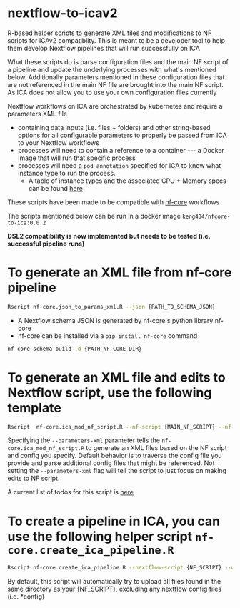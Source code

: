 # nextflow-to-icav2
R-based helper scripts to generate XML files and modifications to NF scripts for ICAv2 compatiblity.
This is meant to be a developer tool to help them develop Nextflow pipelines that will run successfully on ICA

What these scripts do is parse configuration files and the main NF script of a pipeline and update the underlying processes with what's mentioned below.
Additionally parameters mentioned in these configuration files that are not referenced in the main NF file are brought into the main NF script. As ICA does not
allow you to use your own configuration files currently

Nextflow workflows on ICA are orchestrated by kubernetes and require a parameters XML file 
- containing data inputs (i.e. files + folders) and other string-based options for all configurable parameters to properly be passed from ICA to your Nextflow workflows
- processes will need to contain a reference to a container --- a Docker image that will run that specific process
- processes will need a  ```pod annotation``` specified for ICA to know what instance type to run the process.
  - A table of instance types and the associated CPU + Memory specs can be found [here](https://illumina.gitbook.io/ica/project/p-flow/f-pipelines#compute-types)  

These scripts have been made to be compatible with [nf-core](https://github.com/nf-core) workflows

The scripts mentioned below can be run in a docker image ```keng404/nfcore-to-ica:0.0.2```

**DSL2 compatibility is now implemented but needs to be tested (i.e. successful pipeline runs)**

# To generate an XML file from nf-core pipeline
```bash
Rscript nf-core.json_to_params_xml.R --json {PATH_TO_SCHEMA_JSON}
```
- A Nextflow schema JSON is generated by nf-core's python library nf-core
- nf-core can be installed via a ```pip install nf-core``` command
```bash
nf-core schema build -d {PATH_NF-CORE_DIR}
```

# To generate an XML file and edits to Nextflow script, use the following template
```bash
Rscript  nf-core.ica_mod_nf_script.R --nf-script {MAIN_NF_SCRIPT} --nf-config {DEFAULT_NF_CONFIG}  [OPTIONAL: --parameters-xml {PATH} or --generate-parameters-xml]
```
Specifying the ```--parameters-xml``` parameter tells the ```nf-core.ica_mod_nf_script.R``` to generate an XML files based on the NF script and config you specify.
Default behavior is to traverse the config file you provide and parse additional config files that might be referenced. Not setting the ```--parameters-xml``` flag will tell the script to just focus on making edits to NF script.

A current list of todos for this script is [here](https://github.com/keng404/nextflow-to-icav2/blob/master/todos.nf_editing_for_icav2.md)

# To create a pipeline in ICA, you can use the following helper script ```nf-core.create_ica_pipeline.R```
```bash
Rscript nf-core.create_ica_pipeline.R --nextflow-script {NF_SCRIPT} --workflow-language nextflow --parameters-xml {PARAMETERS_XML} --nf-core-mode --ica-project-name {NAME} --pipeline-name {NAME} --api-key-file {PATH_TO_API_KEY_FILE}
```

By default, this script will automatically try to upload all files found in the same directory as your {NF_SCRIPT}, excluding any nextflow config files (i.e. *config)

